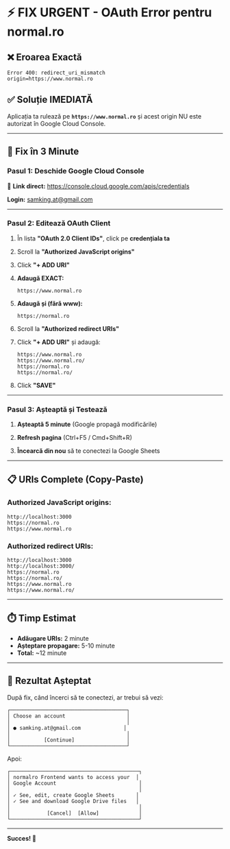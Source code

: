 # ⚡ FIX URGENT - OAuth Error pentru normal.ro

## ❌ Eroarea Exactă

```
Error 400: redirect_uri_mismatch
origin=https://www.normal.ro
```

## ✅ Soluție IMEDIATĂ

Aplicația ta rulează pe **`https://www.normal.ro`** și acest origin NU este autorizat în Google Cloud Console.

---

## 🚀 Fix în 3 Minute

### Pasul 1: Deschide Google Cloud Console

🔗 **Link direct:** https://console.cloud.google.com/apis/credentials

**Login:** samking.at@gmail.com

---

### Pasul 2: Editează OAuth Client

1. În lista **"OAuth 2.0 Client IDs"**, click pe **credențiala ta**

2. Scroll la **"Authorized JavaScript origins"**

3. Click **"+ ADD URI"**

4. **Adaugă EXACT:**
   ```
   https://www.normal.ro
   ```

5. **Adaugă și (fără www):**
   ```
   https://normal.ro
   ```

6. Scroll la **"Authorized redirect URIs"**

7. Click **"+ ADD URI"** și adaugă:
   ```
   https://www.normal.ro
   https://www.normal.ro/
   https://normal.ro
   https://normal.ro/
   ```

8. Click **"SAVE"**

---

### Pasul 3: Așteaptă și Testează

1. **Așteaptă 5 minute** (Google propagă modificările)

2. **Refresh pagina** (Ctrl+F5 / Cmd+Shift+R)

3. **Încearcă din nou** să te conectezi la Google Sheets

---

## 📋 URIs Complete (Copy-Paste)

### Authorized JavaScript origins:
```
http://localhost:3000
https://normal.ro
https://www.normal.ro
```

### Authorized redirect URIs:
```
http://localhost:3000
http://localhost:3000/
https://normal.ro
https://normal.ro/
https://www.normal.ro
https://www.normal.ro/
```

---

## ⏱️ Timp Estimat

- **Adăugare URIs:** 2 minute
- **Așteptare propagare:** 5-10 minute
- **Total:** ~12 minute

---

## 🎉 Rezultat Așteptat

După fix, când încerci să te conectezi, ar trebui să vezi:

```
┌──────────────────────────────────────┐
│ Choose an account                    │
│                                      │
│ ● samking.at@gmail.com              │
│                                      │
│           [Continue]                 │
└──────────────────────────────────────┘
```

Apoi:

```
┌──────────────────────────────────────────┐
│ normalro Frontend wants to access your  │
│ Google Account                           │
│                                          │
│ ✓ See, edit, create Google Sheets       │
│ ✓ See and download Google Drive files   │
│                                          │
│            [Cancel]  [Allow]             │
└──────────────────────────────────────────┘
```

---

**Succes! 🚀**

